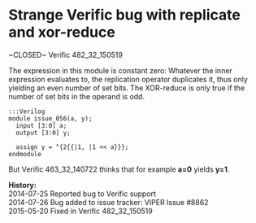 
Strange Verific bug with replicate and xor-reduce
=================================================

~CLOSED~ Verific 482_32_150519

The expression in this module is constant zero: Whatever the inner expression
evaluates to, the replication operator duplicates it, thus only yielding an
even number of set bits. The XOR-reduce is only true if the number of set bits
in the operand is odd.

    :::Verilog
    module issue_056(a, y);
      input [3:0] a;
      output [3:0] y;
    
      assign y = ^{2{{|1, |1 << a}}};
    endmodule

But Verific 463_32_140722 thinks that for example **a=0** yields **y=1**.

**History:**  
2014-07-25 Reported bug to Verific support  
2014-07-26 Bug added to issue tracker: VIPER Issue #8862  
2015-05-20 Fixed in Verific 482_32_150519  

